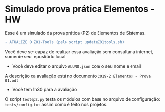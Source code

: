 # Simulado prova prática Elementos - HW

Esse é um simulado da prova prática (P2) de Elementos de Sistemas. 

```diff
- ATUALIZE O Z01-Tools (pelo script updateZ01tools.sh)
```

Você deve ser capaz de realizar essa avaliação sem consultar a internet, somente seu repositório local.

- Você deve editar o arquivo `ALUNO.json` com o seu nome e email

A descrição da avaliação está no documento `2019-2 Elementos - Prova 01.odt`

- Você tem 1h30 para a avaliação

O script `testep2.py` testa os módulos com base no arquivo de configuração: `tests/config.txt` assim como é feito nos projetos.
